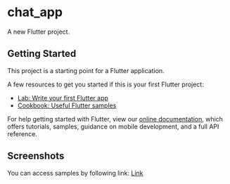 # chat_app

A new Flutter project.

## Getting Started

This project is a starting point for a Flutter application.

A few resources to get you started if this is your first Flutter project:

- [Lab: Write your first Flutter app](https://flutter.dev/docs/get-started/codelab)
- [Cookbook: Useful Flutter samples](https://flutter.dev/docs/cookbook)

For help getting started with Flutter, view our
[online documentation](https://flutter.dev/docs), which offers tutorials,
samples, guidance on mobile development, and a full API reference.

## Screenshots
You can access samples by following link: [Link](https://drive.google.com/drive/folders/1OTn-al8na_F94qDdMW7S5fm-HZax-yJQ?usp=sharing)

